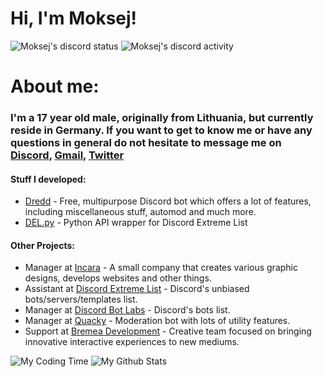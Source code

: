 # Hi, I'm Moksej!

![Moksej's discord status](https://img.shields.io/endpoint?label=status&url=https://dev.discordprofiles.me/api/badge/status/345457928972533773)
![Moksej's discord activity](https://img.shields.io/endpoint?label=playing&url=https://dev.discordprofiles.me/api/badge/playing/345457928972533773)

# About me:

### I'm a 17 year old male, originally from Lithuania, but currently reside in Germany. If you want to get to know me or have any questions in general do not hesitate to message me on [Discord](https://discord.com/users/345457928972533773), [Gmail](mailto:nedas@moksej.xyz), [Twitter](https://twitter.com/Moksej)

#### Stuff I developed:
- [Dredd](https://github.com/dredd-bot/Dredd) - Free, multipurpose Discord bot which offers a lot of features, including miscellaneous stuff, automod and much more.
- [DEL.py](https://github.com/discordextremelist/del.py) - Python API wrapper for Discord Extreme List

#### Other Projects:
- Manager at [Incara](https://incara.xyz) - A small company that creates various graphic designs, develops websites and other things.
- Assistant at [Discord Extreme List](https://discordextremelist.xyz/) - Discord's unbiased bots/servers/templates list.
- Manager at [Discord Bot Labs](https://bots.discordlabs.org/) - Discord's bots list.
- Manager at [Quacky](https://quacky.xyz/) - Moderation bot with lots of utility features.
- Support at [Bremea Development](https://bremea.com/) - Creative team focused on bringing innovative interactive experiences to new mediums.


![My Coding Time](https://github-readme-stats.vercel.app/api/wakatime?username=Moksej&theme=merko&hide_border=true&show_icons=True&layout=compact)
![My Github Stats](https://github-readme-stats.vercel.app/api?username=TheMoksej&theme=merko&hide_border=true&show_icons=True)
